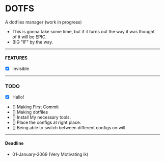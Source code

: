 # DOTFS
A dotfiles manager (work in progress)

- This is gonna take some time, but if it turns out the way it was thought of it will be EPIC.
- BIG "IF" by the way.
---
#### FEATURES
- [x] Invisible
---
### TODO

- [x] Hallo!  
- [] Making First Commit
- [] Making dotfiles
- [] Install My necessary tools.
- [] Place the configs at right place.
- [] Being able to switch between different configs on will.

---
#### Deadline
- 01-January-2069 (Very Motivating ik)
